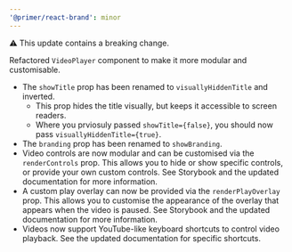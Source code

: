```yaml
---
'@primer/react-brand': minor
---
```


⚠️ This update contains a breaking change.

Refactored `VideoPlayer` component to make it more modular and customisable.

- The `showTitle` prop has been renamed to `visuallyHiddenTitle` and inverted.
  - This prop hides the title visually, but keeps it accessible to screen readers.
  - Where you prviosuly passed `showTitle={false}`, you should now pass `visuallyHiddenTitle={true}`.
- The `branding` prop has been renamed to `showBranding`.
- Video controls are now modular and can be customised via the `renderControls` prop. This allows you to hide or show specific controls, or provide your own custom controls. See Storybook and the updated documentation for more information.
- A custom play overlay can now be provided via the `renderPlayOverlay` prop. This allows you to customise the appearance of the overlay that appears when the video is paused. See Storybook and the updated documentation for more information.
- Videos now support YouTube-like keyboard shortcuts to control video playback. See the updated documentation for specific shortcuts.
